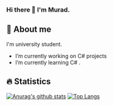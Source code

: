 ### Hi there 👋 I'm Murad.

## 🙂 About me
I'm university student.

-  I’m currently working on C# projects
-  I’m currently learning C# .
<!-- - 👯 I’m looking to collaborate on ...
- 🤔 I’m looking for help with ...
- 💬 Ask me about ...
- 📫 How to reach me: ...
- 😄 Pronouns: ...
- ⚡ Fun fact: ...
-->

## 🔥 Statistics

<!--[![GitHub Streak](http://github-readme-streak-stats.herokuapp.com?user=Murad04&theme=radical&background=000000)](https://git.io/streak-stats)-->
[![Anurag's github stats](https://github-readme-stats.vercel.app/api?username=Murad04)](https://github.com/anuraghazra/github-readme-stats)
[![Top Langs](https://github-readme-stats.vercel.app/api/top-langs/?username=Murad04)](https://github.com/anuraghazra/github-readme-stats)
